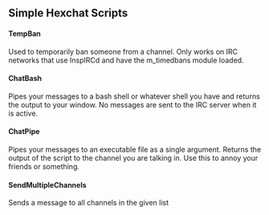 ## Simple Hexchat Scripts
#### TempBan
Used to temporarily ban someone from a channel. Only works on IRC networks that use InspIRCd and have the m_timedbans module loaded.

#### ChatBash
Pipes your messages to a bash shell or whatever shell you have and returns the output to your window. No messages are sent to the IRC server when it is active.

#### ChatPipe
Pipes your messages to an executable file as a single argument. Returns the output of the script to the channel you are talking in. Use this to annoy your friends or something.

#### SendMultipleChannels
Sends a message to all channels in the given list
